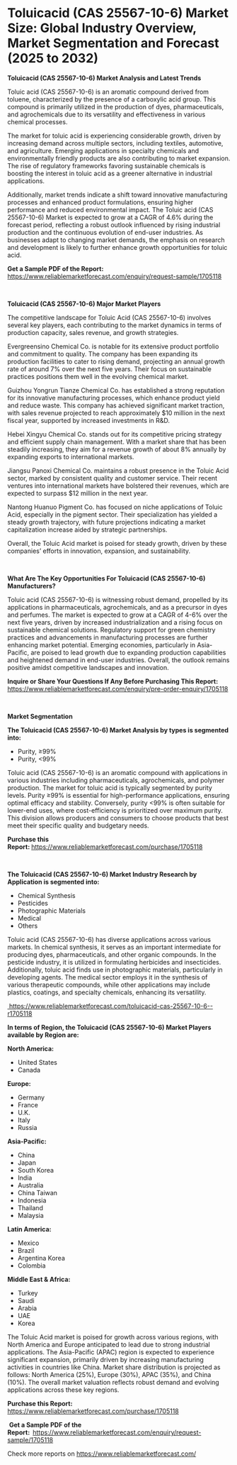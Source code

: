 <p><h1>Toluicacid (CAS 25567-10-6) Market Size: Global Industry Overview, Market Segmentation and Forecast (2025 to 2032)</h1></p><p><strong>Toluicacid (CAS 25567-10-6) Market Analysis and Latest Trends</strong></p>
<p><p>Toluic acid (CAS 25567-10-6) is an aromatic compound derived from toluene, characterized by the presence of a carboxylic acid group. This compound is primarily utilized in the production of dyes, pharmaceuticals, and agrochemicals due to its versatility and effectiveness in various chemical processes.</p><p>The market for toluic acid is experiencing considerable growth, driven by increasing demand across multiple sectors, including textiles, automotive, and agriculture. Emerging applications in specialty chemicals and environmentally friendly products are also contributing to market expansion. The rise of regulatory frameworks favoring sustainable chemicals is boosting the interest in toluic acid as a greener alternative in industrial applications.</p><p>Additionally, market trends indicate a shift toward innovative manufacturing processes and enhanced product formulations, ensuring higher performance and reduced environmental impact. The Toluic acid (CAS 25567-10-6) Market is expected to grow at a CAGR of 4.6% during the forecast period, reflecting a robust outlook influenced by rising industrial production and the continuous evolution of end-user industries. As businesses adapt to changing market demands, the emphasis on research and development is likely to further enhance growth opportunities for toluic acid.</p></p>
<p><strong>Get a Sample PDF of the Report:&nbsp;</strong> <a href="https://www.reliablemarketforecast.com/enquiry/request-sample/1705118?utm_campaign=1929&utm_medium=2&utm_source=Github&utm_content=ia&utm_term=09012025&utm_id=toluicacid-cas-25567-10-6">https://www.reliablemarketforecast.com/enquiry/request-sample/1705118</a></p>
<p>&nbsp;</p>
<p><strong>Toluicacid (CAS 25567-10-6) Major Market Players</strong></p>
<p><p>The competitive landscape for Toluic Acid (CAS 25567-10-6) involves several key players, each contributing to the market dynamics in terms of production capacity, sales revenue, and growth strategies. </p><p>Evergreensino Chemical Co. is notable for its extensive product portfolio and commitment to quality. The company has been expanding its production facilities to cater to rising demand, projecting an annual growth rate of around 7% over the next five years. Their focus on sustainable practices positions them well in the evolving chemical market.</p><p>Guizhou Yongrun Tianze Chemical Co. has established a strong reputation for its innovative manufacturing processes, which enhance product yield and reduce waste. This company has achieved significant market traction, with sales revenue projected to reach approximately $10 million in the next fiscal year, supported by increased investments in R&D.</p><p>Hebei Xingyu Chemical Co. stands out for its competitive pricing strategy and efficient supply chain management. With a market share that has been steadily increasing, they aim for a revenue growth of about 8% annually by expanding exports to international markets.</p><p>Jiangsu Panoxi Chemical Co. maintains a robust presence in the Toluic Acid sector, marked by consistent quality and customer service. Their recent ventures into international markets have bolstered their revenues, which are expected to surpass $12 million in the next year.</p><p>Nantong Huanuo Pigment Co. has focused on niche applications of Toluic Acid, especially in the pigment sector. Their specialization has yielded a steady growth trajectory, with future projections indicating a market capitalization increase aided by strategic partnerships.</p><p>Overall, the Toluic Acid market is poised for steady growth, driven by these companies’ efforts in innovation, expansion, and sustainability.</p></p>
<p>&nbsp;</p>
<p><strong>What Are The Key Opportunities For Toluicacid (CAS 25567-10-6) Manufacturers?</strong></p>
<p><p>Toluic acid (CAS 25567-10-6) is witnessing robust demand, propelled by its applications in pharmaceuticals, agrochemicals, and as a precursor in dyes and perfumes. The market is expected to grow at a CAGR of 4-6% over the next five years, driven by increased industrialization and a rising focus on sustainable chemical solutions. Regulatory support for green chemistry practices and advancements in manufacturing processes are further enhancing market potential. Emerging economies, particularly in Asia-Pacific, are poised to lead growth due to expanding production capabilities and heightened demand in end-user industries. Overall, the outlook remains positive amidst competitive landscapes and innovation.</p></p>
<p><strong>Inquire or Share Your Questions If Any Before Purchasing This Report:</strong> <a href="https://www.reliablemarketforecast.com/enquiry/pre-order-enquiry/1705118?utm_campaign=1929&utm_medium=2&utm_source=Github&utm_content=ia&utm_term=09012025&utm_id=toluicacid-cas-25567-10-6">https://www.reliablemarketforecast.com/enquiry/pre-order-enquiry/1705118</a></p>
<p>&nbsp;</p>
<p><strong>Market Segmentation</strong></p>
<p><strong>The Toluicacid (CAS 25567-10-6) Market Analysis by types is segmented into:</strong></p>
<p><ul><li>Purity, ≥99%</li><li>Purity, <99%</li></ul></p>
<p><p>Toluic acid (CAS 25567-10-6) is an aromatic compound with applications in various industries including pharmaceuticals, agrochemicals, and polymer production. The market for toluic acid is typically segmented by purity levels. Purity ≥99% is essential for high-performance applications, ensuring optimal efficacy and stability. Conversely, purity <99% is often suitable for lower-end uses, where cost-efficiency is prioritized over maximum purity. This division allows producers and consumers to choose products that best meet their specific quality and budgetary needs.</p></p>
<p><strong>Purchase this Report:&nbsp;</strong><a href="https://www.reliablemarketforecast.com/purchase/1705118?utm_campaign=1929&utm_medium=2&utm_source=Github&utm_content=ia&utm_term=09012025&utm_id=toluicacid-cas-25567-10-6">https://www.reliablemarketforecast.com/purchase/1705118</a></p>
<p>&nbsp;</p>
<p><strong>The Toluicacid (CAS 25567-10-6) Market Industry Research by Application is segmented into:</strong></p>
<p><ul><li>Chemical Synthesis</li><li>Pesticides</li><li>Photographic Materials</li><li>Medical</li><li>Others</li></ul></p>
<p><p>Toluic acid (CAS 25567-10-6) has diverse applications across various markets. In chemical synthesis, it serves as an important intermediate for producing dyes, pharmaceuticals, and other organic compounds. In the pesticide industry, it is utilized in formulating herbicides and insecticides. Additionally, toluic acid finds use in photographic materials, particularly in developing agents. The medical sector employs it in the synthesis of various therapeutic compounds, while other applications may include plastics, coatings, and specialty chemicals, enhancing its versatility.</p></p>
<p><a href="https://www.reliablemarketforecast.com/toluicacid-cas-25567-10-6--r1705118?utm_campaign=1929&utm_medium=2&utm_source=Github&utm_content=ia&utm_term=09012025&utm_id=toluicacid-cas-25567-10-6">&nbsp;https://www.reliablemarketforecast.com/toluicacid-cas-25567-10-6--r1705118</a></p>
<p><strong>In terms of Region, the Toluicacid (CAS 25567-10-6) Market Players available by Region are:</strong></p>
<p>
    <p> <strong> North America: </strong>
        <ul>
            <li>United States</li>
            <li>Canada</li>
        </ul>
        </p> 
    <p> <strong> Europe: </strong>
        <ul>
            <li>Germany</li>
            <li>France</li>
            <li>U.K.</li>
            <li>Italy</li>
            <li>Russia</li>
        </ul>
        </p> 
    <p> <strong> Asia-Pacific: </strong>
        <ul>
            <li>China</li>
            <li>Japan</li>
            <li>South Korea</li>
            <li>India</li>
            <li>Australia</li>
            <li>China Taiwan</li>
            <li>Indonesia</li>
            <li>Thailand</li>
            <li>Malaysia</li>
        </ul>
        </p> 
    <p> <strong> Latin America: </strong>
        <ul>
            <li>Mexico</li>
            <li>Brazil</li>
            <li>Argentina Korea</li>
            <li>Colombia</li>
        </ul>
        </p> 
    <p> <strong> Middle East & Africa: </strong>
        <ul>
            <li>Turkey</li>
            <li>Saudi</li>
            <li>Arabia</li>
            <li>UAE</li>
            <li>Korea</li>
        </ul>
    </p>
    </p>
<p><p>The Toluic Acid market is poised for growth across various regions, with North America and Europe anticipated to lead due to strong industrial applications. The Asia-Pacific (APAC) region is expected to experience significant expansion, primarily driven by increasing manufacturing activities in countries like China. Market share distribution is projected as follows: North America (25%), Europe (30%), APAC (35%), and China (10%). The overall market valuation reflects robust demand and evolving applications across these key regions.</p></p>
<p><strong>Purchase this Report: </strong><a href="https://www.reliablemarketforecast.com/purchase/1705118?utm_campaign=1929&utm_medium=2&utm_source=Github&utm_content=ia&utm_term=09012025&utm_id=toluicacid-cas-25567-10-6">https://www.reliablemarketforecast.com/purchase/1705118</a></p>
<p>&nbsp;<strong>Get a Sample PDF of the Report:&nbsp;&nbsp;</strong><a href="https://www.reliablemarketforecast.com/enquiry/request-sample/1705118?utm_campaign=1929&utm_medium=2&utm_source=Github&utm_content=ia&utm_term=09012025&utm_id=toluicacid-cas-25567-10-6">https://www.reliablemarketforecast.com/enquiry/request-sample/1705118</a></p>
<p><strong></strong></p>
<p>Check more reports on <a href="https://www.reliablemarketforecast.com/?utm_campaign=1929&utm_medium=2&utm_source=Github&utm_content=ia&utm_term=09012025&utm_id=toluicacid-cas-25567-10-6">https://www.reliablemarketforecast.com/</a></p>